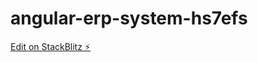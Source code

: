 # angular-erp-system-hs7efs

[Edit on StackBlitz ⚡️](https://stackblitz.com/edit/angular-erp-system-hs7efs)